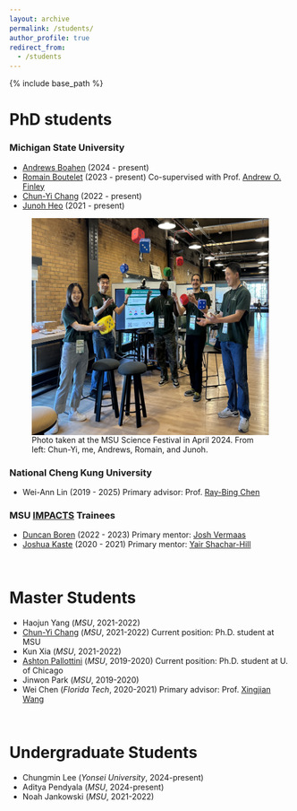```yaml
---
layout: archive
permalink: /students/
author_profile: true
redirect_from:
  - /students
---
```


{% include base_path %}

PhD students
======

### Michigan State University
* [Andrews Boahen](https://directory.natsci.msu.edu/Directory/Profiles/Person/102513) (2024 -  present)
* [Romain Boutelet](https://directory.natsci.msu.edu/Directory/Profiles/Person/102496?org=2&group=188) (2023 -  present) Co-supervised with Prof. [Andrew O. Finley](https://www.finley-lab.com/)
* [Chun-Yi Chang](https://directory.natsci.msu.edu/Directory/Profiles/Person/102448?org=2&group=188) (2022 -  present)
* [Junoh Heo](https://heojunoh.github.io/) (2021 -  present)


<figure>
<img src='/images/student_pic.jpeg' width="500" height="387" style="margin: 0 auto; display: block;">
<figcaption>Photo taken at the MSU Science Festival in April 2024. From left: Chun-Yi, me, Andrews, Romain, and Junoh.</figcaption>
</figure>


### National Cheng Kung University

* Wei-Ann Lin (2019 -  2025) 
    Primary advisor: Prof. [Ray-Bing Chen](https://sites.google.com/view/ray-bingchenswebsite/home)

### MSU [IMPACTS](https://impacts.natsci.msu.edu/) Trainees

* [Duncan Boren](https://directory.natsci.msu.edu/Directory/Profiles/Person/100315) (2022 -  2023) 
    Primary mentor: [Josh Vermaas](https://directory.natsci.msu.edu/Directory/Profiles/Person/100419)
* [Joshua Kaste](https://directory.natsci.msu.edu/Directory/Profiles/Person/100288) (2020 -  2021) 
    Primary mentor: [Yair Shachar-Hill](https://shachar-hilllab.natsci.msu.edu/)

<br>
  
Master Students
======

* Haojun Yang  (*MSU*, 2021-2022)
* [Chun-Yi Chang](https://directory.natsci.msu.edu/Directory/Profiles/Person/102448?org=2&group=188) (*MSU*, 2021-2022)
    Current position: Ph.D. student at MSU
* Kun Xia (*MSU*, 2021-2022)
* [Ashton Pallottini](https://www.ashtonpallottini.com/) (*MSU*, 2019-2020)
    Current position: Ph.D. student at U. of Chicago
* Jinwon Park (*MSU*, 2019-2020)
* Wei Chen (*Florida Tech*, 2020-2021)
    Primary advisor: Prof. [Xingjian Wang](https://www.depe.tsinghua.edu.cn/depeen/info/1297/1261.htm)


<br>

Undergraduate Students
======

* Chungmin Lee (*Yonsei University*, 2024-present)
* Aditya Pendyala (*MSU*, 2024-present)
* Noah Jankowski (*MSU*, 2021-2022)
